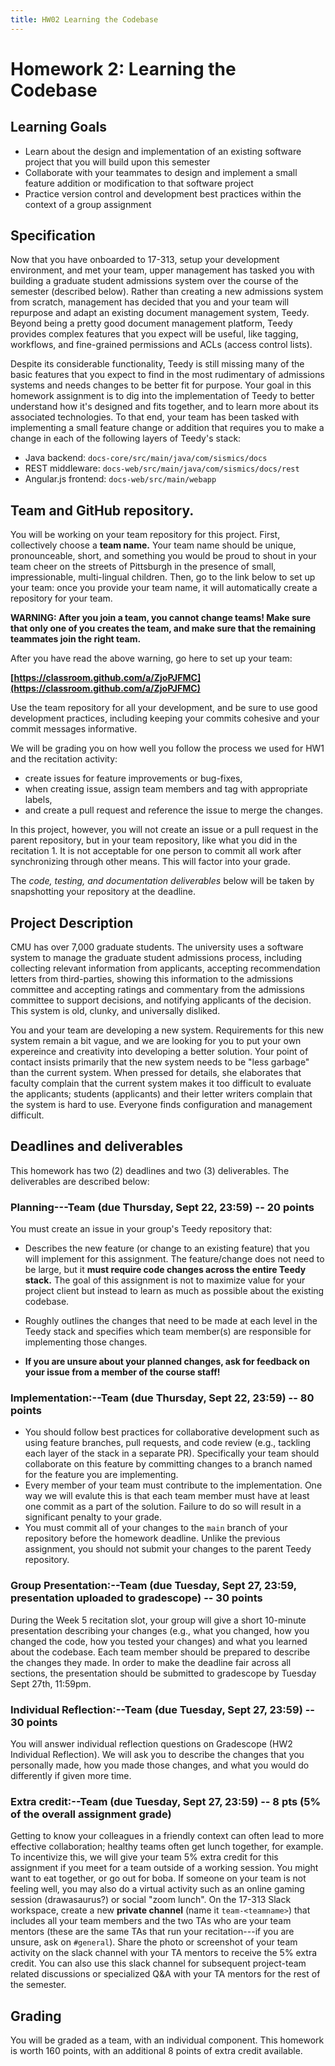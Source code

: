```yaml
---
title: HW02 Learning the Codebase
---
```


# Homework 2: Learning the Codebase

## Learning Goals

- Learn about the design and implementation of an existing software project that you will build upon this semester
- Collaborate with your teammates to design and implement a small feature addition or modification to that software project
- Practice version control and development best practices within the context of a group assignment


## Specification

Now that you have onboarded to 17-313, setup your development environment, and met your team, upper management has tasked you with building a graduate student admissions system over the course of the semester (described below).
Rather than creating a new admissions system from scratch, management has decided that you and your team will repurpose and adapt an existing document management system, Teedy.
Beyond being a pretty good document management platform, Teedy provides complex features that you expect will be useful, like tagging, workflows, and fine-grained permissions and ACLs (access control lists).

Despite its considerable functionality, Teedy is still missing many of the basic features that you expect to find in the most rudimentary of admissions systems and needs changes to be better fit for purpose.
Your goal in this homework assignment is to dig into the implementation of Teedy to better understand how it's designed and fits together, and to learn more about its associated technologies.
To that end, your team has been tasked with implementing a small feature change or addition that requires you to make a change in each of the following layers of Teedy's stack:

* Java backend: `docs-core/src/main/java/com/sismics/docs`
* REST middleware: `docs-web/src/main/java/com/sismics/docs/rest`
* Angular.js frontend: `docs-web/src/main/webapp`

## Team and GitHub repository.

You will be working on your team repository for this project. First,
collectively choose a **team name.** Your team name should be unique,
pronounceable, short, and something you would be proud to shout in your
team cheer on the streets of Pittsburgh in the presence of small,
impressionable, multi-lingual children. Then, go to the link below to
set up your team: once you provide your team name, it will automatically create
a repository for your team.

**WARNING: After you join a team, you cannot change teams! Make sure
that only one of you creates the team, and make sure that the remaining
teammates join the right team.**

After you have read the above warning, go here to set up your team:

**[https://classroom.github.com/a/ZjoPJFMC](https://classroom.github.com/a/ZjoPJFMC)**

Use the team repository for all your development, and be sure to use
good development practices, including keeping your commits cohesive and
your commit messages informative.

We will be grading you on how well you follow the process we used for HW1 and the recitation activity:
- create issues for feature improvements or bug-fixes,
- when creating issue, assign team members and tag with appropriate labels,
- and create a pull request and reference the issue to merge the changes.

In this project, however, you will not create an issue or a pull request in the parent repository,
but in your team repository, like what you did in the recitation 1.
It is not acceptable for one person to
commit all work after synchronizing through other means. This will
factor into your grade.

The *code, testing, and documentation deliverables* below will be taken
by snapshotting your repository at the deadline.


## Project Description

CMU has over 7,000 graduate students.
The university uses a software system to manage the graduate student admissions process, including collecting relevant information from applicants, accepting recommendation letters from third-parties, showing this information to the admissions committee and accepting ratings and commentary from the admissions committee to support decisions, and notifying applicants of the decision.
This system is old, clunky, and universally disliked.

You and your team are developing a new system.
Requirements for this new system remain a bit vague, and we are looking for you to put your own expereince and creativity into developing a better solution.
Your point of contact insists primarily that the new system needs to be "less garbage" than the current system.
When pressed for details, she elaborates that faculty complain that the current system makes it too difficult to evaluate the applicants; students (applicants) and their letter writers complain that the system is hard to use.
Everyone finds configuration and management difficult.


## Deadlines and deliverables

This homework has two (2) deadlines and two (3) deliverables. The
deliverables are described below: 




### **Planning---Team (due Thursday, Sept 22, 23:59) -- 20 points** 
You must create an issue in your group's Teedy repository that:

  - Describes the new feature (or change to an existing feature) that you will implement for this assignment.
    The feature/change does not need to be large, but it **must require code changes across the entire Teedy stack.**
    The goal of this assignment is not to maximize value for your project client but instead to learn as much as possible about the existing codebase.

  - Roughly outlines the changes that need to be made at each level in the Teedy stack and specifies which team member(s) are responsible for implementing those changes. 

  - **If you are unsure about your planned changes, ask for feedback on your issue from a member of the course staff!**

### **Implementation:--Team (due Thursday, Sept 22, 23:59)  -- 80 points**
  - You should follow best practices for collaborative development such as using feature branches, pull requests, and code review (e.g., tackling each layer of the stack in a separate PR).  Specifically your team should collaborate on this feature by committing changes to a branch named for the feature you are implementing. 
  - Every member of your team must contribute to the implementation. One way we will evalute this is that each team member must have at least one commit as a part of the solution.
    Failure to do so will result in a significant penalty to your grade.
  - You must commit all of your changes to the `main` branch of your repository before the homework deadline.
    Unlike the previous assignment, you should not submit your changes to the parent Teedy repository.

### **Group Presentation:--Team (due Tuesday, Sept 27, 23:59, presentation uploaded to gradescope)  -- 30 points**
During the Week 5 recitation slot, your group will give a short 10-minute presentation describing your changes (e.g., what you changed, how you changed the code, how you tested your changes) and what you learned about the codebase.  Each team member should be prepared to describe the changes they made.  In order to make the deadline fair across all sections, the presentation should be submitted to gradescope by Tuesday Sept 27th, 11:59pm. 

### **Individual Reflection:--Team (due Tuesday, Sept 27, 23:59)  -- 30 points**
 You will answer individual reflection questions on Gradescope (HW2 Individual Reflection).  We will ask you to describe the changes that you personally made, how you made those changes, and what you would do differently if given more time.

### **Extra credit:--Team (due Tuesday, Sept 27, 23:59)  -- 8 pts (5% of the overall assignment grade)**
 
Getting to know your colleagues in a friendly context can often lead to more effective collaboration; healthy teams often get lunch together, for example.  To incentivize this, we will give your team 5% extra credit for this assignment if you meet for a team outside of a working session.  You might want to eat together, or go out for boba.  If someone on your team is not feeling well, you may also do a virtual activity such as an online gaming session (drawasaurus?) or social "zoom lunch". On the 17-313 Slack workspace, create a new **private channel** (name it `team-<teamname>`) that includes all your team members and the two TAs who are your team mentors (these are the same TAs that run your recitation---if you are unsure, ask on `#general`). Share the photo or screenshot of your team activity on the slack channel with your TA mentors to receive the 5% extra credit. You can also use this slack channel for subsequent project-team related discussions or specialized Q&A with your TA mentors for the rest of the semester.


## Grading

You will be graded as a team, with an individual component. This
homework is worth 160 points, with an additional 8 points of extra credit available. 

